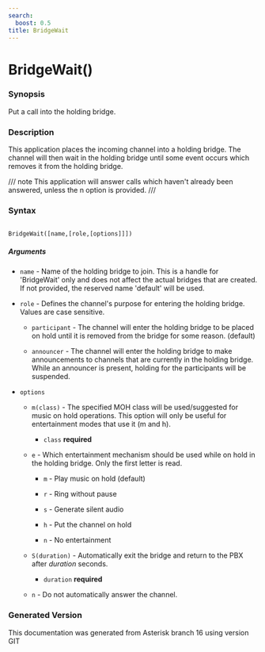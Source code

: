 ```yaml
---
search:
  boost: 0.5
title: BridgeWait
---
```


# BridgeWait()

### Synopsis

Put a call into the holding bridge.

### Description

This application places the incoming channel into a holding bridge. The channel will then wait in the holding bridge until some event occurs which removes it from the holding bridge.<br>


/// note
This application will answer calls which haven't already been answered, unless the n option is provided.
///


### Syntax


```

BridgeWait([name,[role,[options]]])
```
##### Arguments


* `name` - Name of the holding bridge to join. This is a handle for 'BridgeWait' only and does not affect the actual bridges that are created. If not provided, the reserved name 'default' will be used.<br>

* `role` - Defines the channel's purpose for entering the holding bridge. Values are case sensitive.<br>

    * `participant` - The channel will enter the holding bridge to be placed on hold until it is removed from the bridge for some reason. (default)<br>

    * `announcer` - The channel will enter the holding bridge to make announcements to channels that are currently in the holding bridge. While an announcer is present, holding for the participants will be suspended.<br>

* `options`

    * `m(class)` - The specified MOH class will be used/suggested for music on hold operations. This option will only be useful for entertainment modes that use it (m and h).<br>

        * `class` **required**


    * `e` - Which entertainment mechanism should be used while on hold in the holding bridge. Only the first letter is read.<br>

        * `m` - Play music on hold (default)<br>

        * `r` - Ring without pause<br>

        * `s` - Generate silent audio<br>

        * `h` - Put the channel on hold<br>

        * `n` - No entertainment<br>


    * `S(duration)` - Automatically exit the bridge and return to the PBX after *duration* seconds.<br>

        * `duration` **required**


    * `n` - Do not automatically answer the channel.<br>



### Generated Version

This documentation was generated from Asterisk branch 16 using version GIT 